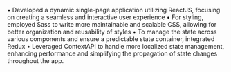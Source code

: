 • Developed a dynamic single-page application utilizing ReactJS, focusing on creating a seamless and interactive user experience
• For styling, employed Sass to write more maintainable and scalable CSS, allowing for better organization and reusability of
styles
• To manage the state across various components and ensure a predictable state container, integrated Redux
• Leveraged ContextAPI to handle more localized state management, enhancing performance and simplifying the propagation of
state changes throughout the app.

<!---
Azher2000/Azher2000 is a ✨ special ✨ repository because its `README.md` (this file) appears on your GitHub profile.
You can click the Preview link to take a look at your changes.
--->
